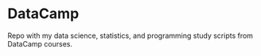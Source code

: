 # DataCamp
Repo with my data science, statistics, and programming study scripts from DataCamp courses.
